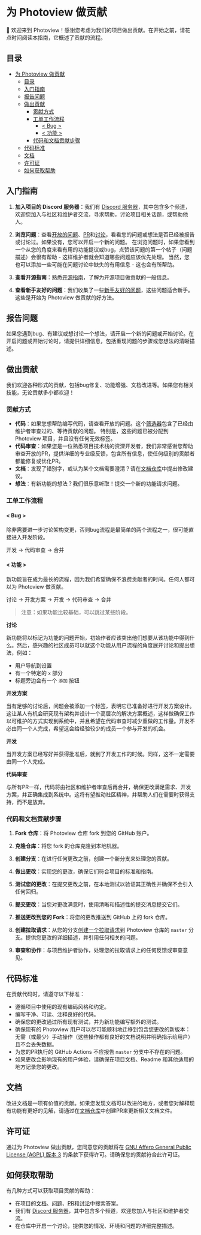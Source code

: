 # 为 Photoview 做贡献

👋 欢迎来到 Photoview！感谢您考虑为我们的项目做出贡献。在开始之前，请花点时间阅读本指南，它概述了贡献的流程。

## 目录

- [为 Photoview 做贡献](#为-photoview-做贡献)
  - [目录](#目录)
  - [入门指南](#入门指南)
  - [报告问题](#报告问题)
  - [做出贡献](#做出贡献)
    - [贡献方式](#贡献方式)
    - [工单工作流程](#工单工作流程)
      - [\< Bug \>](#-bug-)
      - [\< 功能 \>](#-功能-)
    - [代码和文档贡献步骤](#代码和文档贡献步骤)
  - [代码标准](#代码标准)
  - [文档](#文档)
  - [许可证](#许可证)
  - [如何获取帮助](#如何获取帮助)

## 入门指南

1. **加入项目的 Discord 服务器**：我们有 [Discord 服务器](https://discord.gg/jQ392948u9)，其中包含多个频道，欢迎您加入与社区和维护者交流，寻求帮助，讨论项目相关话题，或帮助他人。

2. **浏览问题**：查看[开放的问题](https://github.com/photoview/photoview/issues)、[PR](https://github.com/photoview/photoview/pulls)和[讨论](https://github.com/photoview/photoview/discussions)，看看您的问题或想法是否已经被报告或讨论过。如果没有，您可以开启一个新的问题。
在浏览问题时，如果您看到一个从您的角度来看有用的功能提议或bug，点赞该问题的第一个帖子（问题描述）会很有帮助 - 这样维护者就会知道哪些问题应该优先处理。
当然，您也可以添加一些可能在问题讨论中缺失的有用信息 - 这也会有所帮助。

3. **查看开源指南**：熟悉[开源指南](https://opensource.guide/)，了解为开源项目做贡献的一般信息。

4. **查看新手友好的问题**：我们收集了一些[新手友好的问题](https://github.com/photoview/photoview/labels/good%20first%20issue)，这些问题适合新手。这些是开始为 Photoview 做贡献的好方法。

## 报告问题

如果您遇到bug、有建议或想讨论一个想法，请开启一个新的问题或开始讨论。在开启问题或开始讨论时，请提供详细信息，包括重现问题的步骤或您想法的清晰描述。

## 做出贡献

我们欢迎各种形式的贡献，包括bug修复、功能增强、文档改进等。如果您有相关技能，无论贡献多小都欢迎！

### 贡献方式

- **代码**：如果您想帮助编写代码，请查看开放的问题。这个[筛选器](https://github.com/photoview/photoview/issues?q=is%3Aopen+is%3Aissue+project%3Aphotoview%2Fphotoview%2F1+-label%3Aduplicate+-label%3Ainvalid+-label%3Awontfix+no%3Aassignee)包含了已经由维护者审查过的、等待贡献的问题。
特别是，这些问题已被分配到 Photoview 项目，并且没有任何无效标签。
- **代码审查**：如果您是一位熟悉项目技术栈的资深开发者，我们非常感谢您帮助审查开放的PR，提供详细的专业级反馈，包含所有信息，使任何级别的贡献者都能修复或优化PR。
- **文档**：发现了错别字，或认为某个文档需要澄清？请在[文档仓库](https://github.com/photoview/photoview.github.io)中提出修改建议。
- **想法**：有新功能的想法？我们很乐意听取！提交一个新的功能请求问题。

### 工单工作流程

#### < Bug >

除非需要进一步讨论架构变更，否则bug流程是最简单的两个流程之一，很可能直接进入开发阶段。

开发 -> 代码审查 -> 合并

#### < 功能 >

新功能旨在成为最长的流程，因为我们希望确保不浪费贡献者的时间。任何人都可以为 Photoview 做贡献。

讨论 -> 开发方案 -> 开发 -> 代码审查 -> 合并

> 注意：如果功能比较基础，可以跳过某些阶段。

**讨论**

新功能将以标记为功能的问题开始，初始作者应该突出他们想要从该功能中得到什么。然后，感兴趣的社区成员可以就这个功能从用户流程的角度展开讨论和提出想法，例如：

- 用户导航到设置
- 有一个特定的 `x` 部分
- 标题旁边会有一个 `添加` 按钮

**开发方案**

当有足够的讨论后，问题会被添加一个标签，表明它已准备好进行开发方案设计。这让某人有机会研究现有架构并设计一个高层次的解决方案概述，这样做确保工作以可维护的方式实现到系统中，并且希望在代码审查时减少重做的工作量。开发不必由同一个人完成，希望这会给经验较少的成员一个参与开发的机会。

**开发**

当开发方案已经写好并获得批准后，就到了开发工作的时候。同样，这不一定需要由同一个人完成。

**代码审查**

与所有PR一样，代码将由社区和维护者审查后再合并，确保更改满足需求、开发方案，并正确集成到系统中。这将有望推动社区精神，并帮助人们在需要时获得支持，而不是放弃。

### 代码和文档贡献步骤

1. **Fork 仓库**：将 Photoview 仓库 fork 到您的 GitHub 账户。

2. **克隆仓库**：将您 fork 的仓库克隆到本地机器。

3. **创建分支**：在进行任何更改之前，创建一个新分支来处理您的贡献。

4. **做出更改**：实现您的更改，确保它们符合项目的标准和指南。

5. **测试您的更改**：在提交更改之前，在本地测试以验证其正确性并确保不会引入任何回归。

6. **提交更改**：当您对更改满意时，使用清晰和描述性的提交消息提交它们。

7. **推送更改到您的 Fork**：将您的更改推送到 GitHub 上的 fork 仓库。

8. **创建拉取请求**：从您的分支[创建一个拉取请求](https://github.com/photoview/photoview/compare)到 Photoview 仓库的 `master` 分支。提供您更改的详细描述，并引用任何相关的问题。

9. **审查和协作**：与项目维护者协作，处理您的拉取请求上的任何反馈或审查意见。

## 代码标准

在贡献代码时，请遵守以下标准：

- 遵循项目中使用的现有编码风格和约定。
- 编写干净、可读、注释良好的代码。
- 确保您的更改通过所有现有测试，并为新功能编写额外的测试。
- 确保现有的 Photoview 用户可以尽可能顺利地迁移到包含您更改的新版本：无需（或最少）手动操作（这些操作都有良好的文档说明并明确指示给用户）且不会丢失数据。
- 为您的PR执行的 GitHub Actions 不应报告 `master` 分支中不存在的问题。
- 如果更改会影响现有的用户体验，请确保在项目文档、Readme 和其他适用的地方记录您的更改。

## 文档

改进文档是一项有价值的贡献。如果您发现文档可以改进的地方，或者您对解释现有功能有更好的见解，请通过在[文档仓库](https://github.com/photoview/photoview.github.io)中创建PR来更新相关文档文件。

## 许可证

通过为 Photoview 做出贡献，您同意您的贡献将在 [GNU Affero General Public License (AGPL) 版本 3](./LICENSE.txt) 的条款下获得许可。请确保您的贡献符合此许可证。

## 如何获取帮助

有几种方式可以获取项目贡献的帮助：

- 在项目的[文档](https://github.com/photoview/photoview.github.io)、[问题](https://github.com/photoview/photoview/issues)、[PR](https://github.com/photoview/photoview/pulls)和[讨论](https://github.com/photoview/photoview/discussions)中搜索答案。
- 我们有 [Discord 服务器](https://discord.gg/jQ392948u9)，其中包含多个频道，欢迎您加入与社区和维护者交流。
- 在仓库中开启一个讨论，提供您的情况、环境和问题的详细完整描述。
